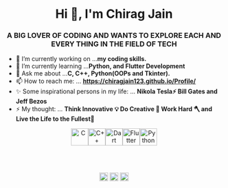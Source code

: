 <a href="https://icons8.com/icon/40670/c-programming"></a>
<a href="https://icons8.com/icon/40669/c++"></a>
<a href="https://icons8.com/icon/7AFcZ2zirX6Y/dart"></a>
<a href="https://icons8.com/icon/13441/python"></a>
<a href="https://icons8.com/icon/7I3BjCqe9rjG/flutter"></a>
<h1 align="center">Hi 👋, I'm Chirag Jain</h1>
<h3 align="center"> A BIG LOVER OF CODING AND WANTS TO EXPLORE EACH AND EVERY THING IN THE FIELD OF TECH</h3>

- 🔭 I’m currently working on ...**my coding skills.**
- 🌱 I’m currently learning ...**Python, and Flutter Development**
- 💬 Ask me about ...**C, C++, Python(OOPs and Tkinter).**
- 📫 How to reach me: ... **https://chiragjain123.github.io/Profile/**
- ✨ Some inspirational persons in my life: ... **Nikola Tesla⚡ Bill Gates and Jeff Bezos**
- ⚡ My thought: ... **Think Innovative 💡 Do Creative 🙇 Work Hard 🪓 and Live the Life to the Fullest🤩**
<p align="center"> <img src="https://img.icons8.com/color/48/000000/c-programming.png" height="40" width="40" alt="C"/><img src="https://img.icons8.com/color/48/000000/c-plus-plus-logo.png" height="40" width="40" alt="C++"/><img src="https://img.icons8.com/color/48/000000/dart.png" height="40" width="40" alt="Dart"/><img src="https://img.icons8.com/color/48/000000/flutter.png" height="40" width="40" alt="Flutter"/><img src="https://img.icons8.com/color/48/000000/python.png" height="40" width="40" alt="Python"/></p>
<br>
<br>
<p align="center">
<a href="https://www.linkedin.com/in/chirag-jain-9614481b6/" target="blank"><img align="center" src="https://cdn.jsdelivr.net/npm/simple-icons@3.0.1/icons/linkedin.svg" alt="ChiragJain" height="20" width="20" /></a>
<a href="https://www.facebook.com/profile.php?id=100014606834040" target="blank"><img align="center" src="https://cdn.jsdelivr.net/npm/simple-icons@3.0.1/icons/facebook.svg" alt="ChiragJain" height="20" width="20" /></a>
  <a href="https://www.instagram.com/plethora_of_cuteness_chirag/" target="blank"><img align="center" src="https://cdn.jsdelivr.net/npm/simple-icons@3.0.1/icons/instagram.svg" alt="ChiragJain" height="20" width="20" /></a>
</p>
